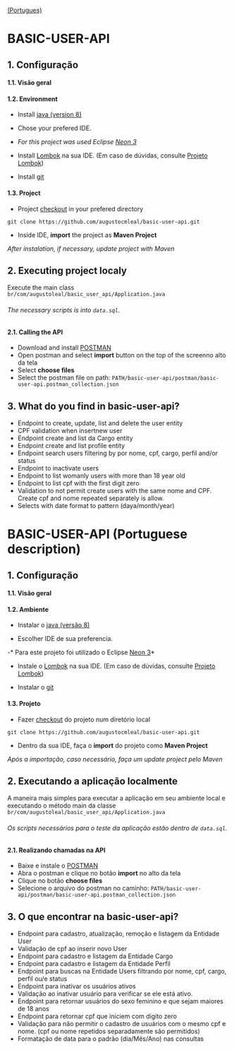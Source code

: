[(Portugues)](https://badgen.net/badge/Lang:/Portuguese/green?icon=github)
# BASIC-USER-API 

## 1. Configuração

#### 1.1. Visão geral



#### 1.2. Environment
- Install [java (version 8)](https://www.oracle.com/technetwork/pt/java/javase/downloads/jdk8-downloads-2133151.html)

- Chose your prefered IDE.

- *For this project was used Eclipse [Neon 3](https://www.eclipse.org/downloads/packages/release/neon/3)*

- Install [Lombok](https://projectlombok.org/downloads/lombok.jar) na sua IDE. (Em caso de dúvidas, consulte [Projeto Lombok](https://projectlombok.org/))

- Install [git](https://git-scm.com/book/pt-br/v1/Primeiros-passos-Instalando-Git)

#### 1.3. Project

- Project [checkout](https://git-scm.com/docs/git-checkout) in your prefered directory

```shell
git clone https://github.com/augustocmleal/basic-user-api.git
```

- Inside IDE, **import** the project as **Maven Project**

*After instalation, if necessary, update project with Maven*

## 2. Executing project localy


Execute the main class `br/com/augustoleal/basic_user_api/Application.java`

###### The necessary scripts is into `data.sql`.

#### 2.1. Calling the API

- Download and install [POSTMAN](https://www.getpostman.com/downloads/)
- Open postman and select **import** button on the top of the screenno alto da tela
- Select **choose files**
- Select the postman file on path: `PATH/basic-user-api/postman/basic-user-api.postman_collection.json`

## 3. What do you find in basic-user-api?
- Endpoint to create, update, list and delete the user entity
- CPF validation when insertnew user
- Endpoint create and list da Cargo entity
- Endpoint create and list profile entity
- Endpoint search users filtering by por nome, cpf, cargo, perfil and/or status
- Endpoint to inactivate users
- Endpoint to list womanly users with more than 18 year old
- Endpoint to list cpf with the first digit zero
- Validation to not permit create users with the same nome and CPF. Create cpf and nome repeated separately is allow.
- Selects with date format to pattern (daya/month/year)


# BASIC-USER-API (Portuguese description)

## 1. Configuração

#### 1.1. Visão geral



#### 1.2. Ambiente
- Instalar o [java (versão 8)](https://www.oracle.com/technetwork/pt/java/javase/downloads/jdk8-downloads-2133151.html)

- Escolher IDE de sua preferencia.

-* Para este projeto foi utilizado o Eclipse [Neon 3](https://www.eclipse.org/downloads/packages/release/neon/3)*

- Instale o [Lombok](https://projectlombok.org/downloads/lombok.jar) na sua IDE. (Em caso de dúvidas, consulte [Projeto Lombok](https://projectlombok.org/))

- Instalar o [git](https://git-scm.com/book/pt-br/v1/Primeiros-passos-Instalando-Git)

#### 1.3. Projeto

- Fazer [checkout](https://git-scm.com/docs/git-checkout) do projeto num diretório local

```shell
git clone https://github.com/augustocmleal/basic-user-api.git
```

- Dentro da sua IDE, faça o **import** do projeto como **Maven Project**

*Após a importação, caso necessário, faça um update project pelo Maven*

## 2. Executando a aplicação localmente

A maneira mais simples para executar a aplicação em seu ambiente local e executando o método main da classe `br/com/augustoleal/basic_user_api/Application.java`

###### Os scripts necessários para o teste da aplicação estão dentro de `data.sql`.

#### 2.1. Realizando chamadas na API

- Baixe e instale o [POSTMAN](https://www.getpostman.com/downloads/)
- Abra o postman e clique no botão **import** no alto da tela
- Clique no botão **choose files**
- Selecione o arquivo do postman no caminho: `PATH/basic-user-api/postman/basic-user-api.postman_collection.json`

## 3. O que encontrar na basic-user-api?
- Endpoint para cadastro, atualização, remoção e listagem da Entidade User
- Validação de cpf ao inserir novo User
- Endpoint para cadastro e listagem da Entidade Cargo
- Endpoint para cadastro e listagem da Entidade Perfil
- Endpoint para buscas na Entidade Users filtrando por nome, cpf, cargo, perfil ou/e status
- Endpoint para inativar os usuários ativos
- Validação ao inativar usuário para verificar se ele está ativo.
- Endpoint para retornar usuários do sexo feminino e que sejam maiores de 18 anos
- Endpoint para retornar cpf que iniciem com dígito zero
- Validação para não permitir o cadastro de usuários com o mesmo cpf e nome. (cpf ou nome repetidos separadamente são permitidos)
- Formatação de data para o padrão (dia/Mês/Ano) nas consultas
